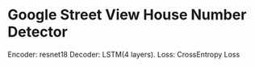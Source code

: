 # Google Street View House Number Detector

Encoder: resnet18
Decoder: LSTM(4 layers). 
Loss: CrossEntropy Loss

